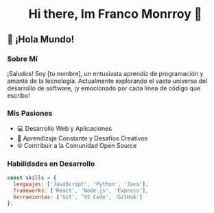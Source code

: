 <div align="center" >
</div>
<h1 align="center"> Hi there, Im Franco Monrroy 🐺 </h1>


## 👋 ¡Hola Mundo! 

### Sobre Mí

¡Saludos! Soy [tu nombre], un entusiasta aprendiz de programación y amante de la tecnología. Actualmente explorando el vasto universo del desarrollo de software, ¡y emocionado por cada línea de código que escribo!

### Mis Pasiones

- 💻 Desarrollo Web y Aplicaciones
- 🚀 Aprendizaje Constante y Desafíos Creativos
- 🌐 Contribuir a la Comunidad Open Source

### Habilidades en Desarrollo

```javascript
const skills = {
  lenguajes: ['JavaScript', 'Python', 'Java'],
  frameworks: ['React', 'Node.js', 'Express'],
  herramientas: ['Git', 'VS Code', 'GitHub']
};
